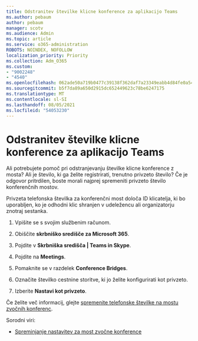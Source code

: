 ```yaml
---
title: Odstranitev številke klicne konference za aplikacijo Teams
ms.author: pebaum
author: pebaum
manager: scotv
ms.audience: Admin
ms.topic: article
ms.service: o365-administration
ROBOTS: NOINDEX, NOFOLLOW
localization_priority: Priority
ms.collection: Adm_O365
ms.custom:
- "9002248"
- "4540"
ms.openlocfilehash: 062ade50a719b0477c39138f362daf7a23349eabb4d84fe0a54375326f25e3e0
ms.sourcegitcommit: b5f7da89a650d2915dc652449623c78be6247175
ms.translationtype: MT
ms.contentlocale: sl-SI
ms.lasthandoff: 08/05/2021
ms.locfileid: "54053230"
---
```

# <a name="remove-teams-dial-in-conferencing-number"></a>Odstranitev številke klicne konference za aplikacijo Teams

Ali potrebujete pomoč pri odstranjevanju številke klicne konference z mosta? Ali je število, ki ga želite registrirati, trenutno privzeto število? Če je odgovor pritrdilen, boste morali najprej spremeniti privzeto število konferenčnih mostov.

Privzeta telefonska številka za konferenčni most določa ID klicatelja, ki bo uporabljen, ko je odhodni klic shranjen v udeležencu ali organizatorju znotraj sestanka.

1. Vpišite se s svojim službenim računom.

2. Obiščite **skrbniško središče za Microsoft 365**.

3. Pojdite v **Skrbniška središča | Teams in Skype**.

4. Pojdite na **Meetings**.

5. Pomaknite se v razdelek **Conference Bridges**.

6. Označite številko cestnine storitve, ki jo želite konfigurirati kot privzeto.

7. Izberite **Nastavi kot privzeto**.

Če želite več informacij, glejte [spremenite telefonske številke na mostu zvočnih konferenc](https://docs.microsoft.com/microsoftteams/change-the-phone-numbers-on-your-audio-conferencing-bridge).

Sorodni viri:

- [Spreminjanje nastavitev za most zvočne konference](https://docs.microsoft.com/microsoftteams/change-the-settings-for-an-audio-conferencing-bridge)
